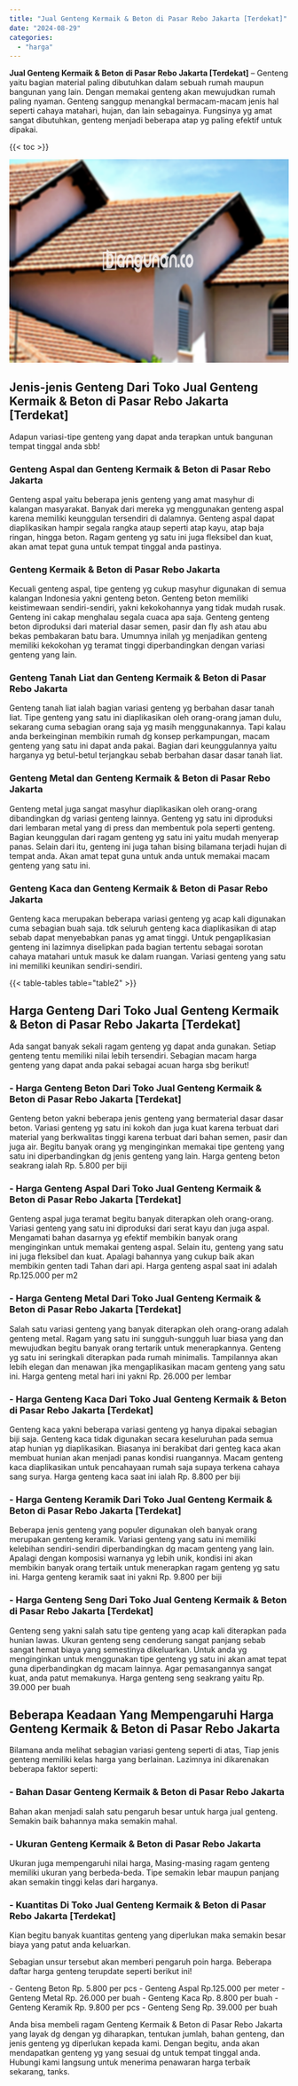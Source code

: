 ```yaml
---
title: "Jual Genteng Kermaik & Beton di Pasar Rebo Jakarta [Terdekat]"
date: "2024-08-29"
categories: 
  - "harga"
---
```


**Jual Genteng Kermaik & Beton di Pasar Rebo Jakarta \[Terdekat\]** – Genteng yaitu bagian material paling dibutuhkan dalam sebuah rumah maupun bangunan yang lain. Dengan memakai genteng akan mewujudkan rumah paling nyaman. Genteng sanggup menangkal bermacam-macam jenis hal seperti cahaya matahari, hujan, dan lain sebagainya. Fungsinya yg amat sangat dibutuhkan, genteng menjadi beberapa atap yg paling efektif untuk dipakai.

{{< toc >}}

![Jual Genteng Kermaik & Beton di Pasar Rebo Jakarta [Terdekat]](/images/genteng-minimalis-murah30.png)

## Jenis-jenis Genteng Dari Toko Jual Genteng Kermaik & Beton di Pasar Rebo Jakarta \[Terdekat\]

Adapun variasi-tipe genteng yang dapat anda terapkan untuk bangunan tempat tinggal anda sbb!

### Genteng Aspal dan Genteng Kermaik & Beton di Pasar Rebo Jakarta

Genteng aspal yaitu beberapa jenis genteng yang amat masyhur di kalangan masyarakat. Banyak dari mereka yg menggunakan genteng aspal karena memiliki keunggulan tersendiri di dalamnya. Genteng aspal dapat diaplikasikan hampir segala rangka ataup seperti atap kayu, atap baja ringan, hingga beton. Ragam genteng yg satu ini juga fleksibel dan kuat, akan amat tepat guna untuk tempat tinggal anda pastinya.

### Genteng Kermaik & Beton di Pasar Rebo Jakarta

Kecuali genteng aspal, tipe genteng yg cukup masyhur digunakan di semua kalangan Indonesia yakni genteng beton. Genteng beton memiliki keistimewaan sendiri-sendiri, yakni kekokohannya yang tidak mudah rusak. Genteng ini cakap menghalau segala cuaca apa saja. Genteng genteng beton diproduksi dari material dasar semen, pasir dan fly ash atau abu bekas pembakaran batu bara. Umumnya inilah yg menjadikan genteng memiliki kekokohan yg teramat tinggi diperbandingkan dengan variasi genteng yang lain.

### Genteng Tanah Liat dan Genteng Kermaik & Beton di Pasar Rebo Jakarta

Genteng tanah liat ialah bagian variasi genteng yg berbahan dasar tanah liat. Tipe genteng yang satu ini diaplikasikan oleh orang-orang jaman dulu, sekarang cuma sebagian orang saja yg masih menggunakannya. Tapi kalau anda berkeinginan membikin rumah dg konsep perkampungan, macam genteng yang satu ini dapat anda pakai. Bagian dari keunggulannya yaitu harganya yg betul-betul terjangkau sebab berbahan dasar dasar tanah liat.

### Genteng Metal dan Genteng Kermaik & Beton di Pasar Rebo Jakarta

Genteng metal juga sangat masyhur diaplikasikan oleh orang-orang dibandingkan dg variasi genteng lainnya. Genteng yg satu ini diproduksi dari lembaran metal yang di press dan membentuk pola seperti genteng. Bagian keunggulan dari ragam genteng yg satu ini yaitu mudah menyerap panas. Selain dari itu, genteng ini juga tahan bising bilamana terjadi hujan di tempat anda. Akan amat tepat guna untuk anda untuk memakai macam genteng yang satu ini.

### Genteng Kaca dan Genteng Kermaik & Beton di Pasar Rebo Jakarta

Genteng kaca merupakan beberapa variasi genteng yg acap kali digunakan cuma sebagian buah saja. tdk seluruh genteng kaca diaplikasikan di atap sebab dapat menyebabkan panas yg amat tinggi. Untuk pengaplikasian genteng ini lazimnya diselipkan pada bagian tertentu sebagai sorotan cahaya matahari untuk masuk ke dalam ruangan. Variasi genteng yang satu ini memiliki keunikan sendiri-sendiri.

{{< table-tables table="table2" >}}

## Harga Genteng Dari Toko Jual Genteng Kermaik & Beton di Pasar Rebo Jakarta \[Terdekat\]

Ada sangat banyak sekali ragam genteng yg dapat anda gunakan. Setiap genteng tentu memiliki nilai lebih tersendiri. Sebagian macam harga genteng yang dapat anda pakai sebagai acuan harga sbg berikut!

### \- Harga Genteng Beton Dari Toko Jual Genteng Kermaik & Beton di Pasar Rebo Jakarta \[Terdekat\]

Genteng beton yakni beberapa jenis genteng yang bermaterial dasar dasar beton. Variasi genteng yg satu ini kokoh dan juga kuat karena terbuat dari material yang berkwalitas tinggi karena terbuat dari bahan semen, pasir dan juga air. Begitu banyak orang yg menginginkan memakai tipe genteng yang satu ini diperbandingkan dg jenis genteng yang lain. Harga genteng beton seakrang ialah Rp. 5.800 per biji

### \- Harga Genteng Aspal Dari Toko Jual Genteng Kermaik & Beton di Pasar Rebo Jakarta \[Terdekat\]

Genteng aspal juga teramat begitu banyak diterapkan oleh orang-orang. Variasi genteng yang satu ini diproduksi dari serat kayu dan juga aspal. Mengamati bahan dasarnya yg efektif membikin banyak orang menginginkan untuk memakai genteng aspal. Selain itu, genteng yang satu ini juga fleksibel dan kuat. Apalagi bahannya yang cukup baik akan membikin genten tadi Tahan dari api. Harga genteng aspal saat ini adalah Rp.125.000 per m2

### \- Harga Genteng Metal Dari Toko Jual Genteng Kermaik & Beton di Pasar Rebo Jakarta \[Terdekat\]

Salah satu variasi genteng yang banyak diterapkan oleh orang-orang adalah genteng metal. Ragam yang satu ini sungguh-sungguh luar biasa yang dan mewujudkan begitu banyak orang tertarik untuk menerapkannya. Genteng yg satu ini seringkali diterapkan pada rumah minimalis. Tampilannya akan lebih elegan dan menawan jika mengaplikasikan macam genteng yang satu ini. Harga genteng metal hari ini yakni Rp. 26.000 per lembar

### \- Harga Genteng Kaca Dari Toko Jual Genteng Kermaik & Beton di Pasar Rebo Jakarta \[Terdekat\]

Genteng kaca yakni beberapa variasi genteng yg hanya dipakai sebagian biji saja. Genteng kaca tidak digunakan secara keseluruhan pada semua atap hunian yg diaplikasikan. Biasanya ini berakibat dari genteg kaca akan membuat hunian akan menjadi panas kondisi ruangannya. Macam genteng kaca diaplikasikan untuk pencahayaan rumah saja supaya terkena cahaya sang surya. Harga genteng kaca saat ini ialah Rp. 8.800 per biji

### \- Harga Genteng Keramik Dari Toko Jual Genteng Kermaik & Beton di Pasar Rebo Jakarta \[Terdekat\]

Beberapa jenis genteng yang populer digunakan oleh banyak orang merupakan genteng keramik. Variasi genteng yang satu ini memiliki kelebihan sendiri-sendiri diperbandingkan dg macam genteng yang lain. Apalagi dengan komposisi warnanya yg lebih unik, kondisi ini akan membikin banyak orang tertaik untuk menerapkan ragam genteng yg satu ini. Harga genteng keramik saat ini yakni Rp. 9.800 per biji

### \- Harga Genteng Seng Dari Toko Jual Genteng Kermaik & Beton di Pasar Rebo Jakarta \[Terdekat\]

Genteng seng yakni salah satu tipe genteng yang acap kali diterapkan pada hunian lawas. Ukuran genteng seng cenderung sangat panjang sebab sangat hemat biaya yang semestinya dikeluarkan. Untuk anda yg menginginkan untuk menggunakan tipe genteng yg satu ini akan amat tepat guna diperbandingkan dg macam lainnya. Agar pemasangannya sangat kuat, anda patut memakunya. Harga genteng seng seakrang yaitu Rp. 39.000 per buah

## Beberapa Keadaan Yang Mempengaruhi Harga Genteng Kermaik & Beton di Pasar Rebo Jakarta

Bilamana anda melihat sebagian variasi genteng seperti di atas, Tiap jenis genteng memiliki kelas harga yang berlainan. Lazimnya ini dikarenakan beberapa faktor seperti:

### \- Bahan Dasar Genteng Kermaik & Beton di Pasar Rebo Jakarta

Bahan akan menjadi salah satu pengaruh besar untuk harga jual genteng. Semakin baik bahannya maka semakin mahal.

### \- Ukuran Genteng Kermaik & Beton di Pasar Rebo Jakarta

Ukuran juga mempengaruhi nilai harga, Masing-masing ragam genteng memiliki ukuran yang berbeda-beda. Tipe semakin lebar maupun panjang akan semakin tinggi kelas dari harganya.

### \- Kuantitas Di Toko Jual Genteng Kermaik & Beton di Pasar Rebo Jakarta \[Terdekat\]

Kian begitu banyak kuantitas genteng yang diperlukan maka semakin besar biaya yang patut anda keluarkan.

Sebagian unsur tersebut akan memberi pengaruh poin harga. Beberapa daftar harga genteng terupdate seperti berikut ini!

\- Genteng Beton Rp. 5.800 per pcs - Genteng Aspal Rp.125.000 per meter - Genteng Metal Rp. 26.000 per buah - Genteng Kaca Rp. 8.800 per buah - Genteng Keramik Rp. 9.800 per pcs - Genteng Seng Rp. 39.000 per buah

Anda bisa membeli ragam Genteng Kermaik & Beton di Pasar Rebo Jakarta yang layak dg dengan yg diharapkan, tentukan jumlah, bahan genteng, dan jenis genteng yg diperlukan kepada kami. Dengan begitu, anda akan mendapatkan genteng yg yang sesuai dg untuk tempat tinggal anda. Hubungi kami langsung untuk menerima penawaran harga terbaik sekarang, tanks.
